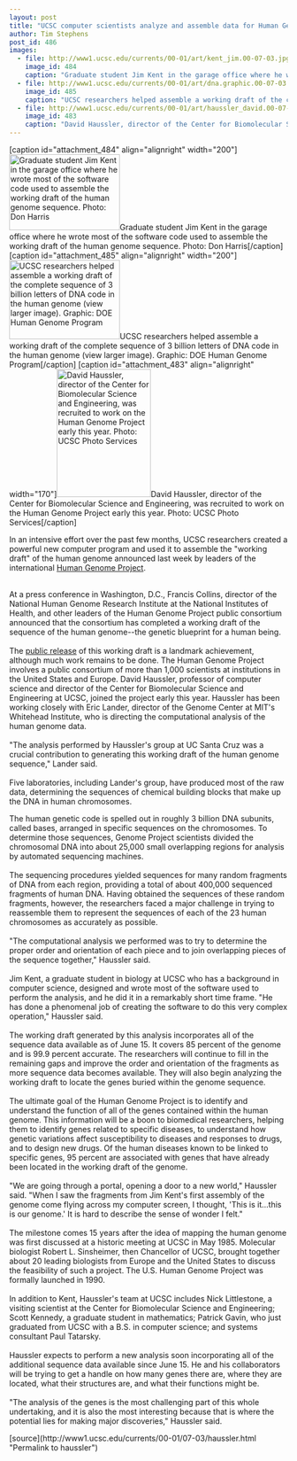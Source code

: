 ```yaml
---
layout: post
title: "UCSC computer scientists analyze and assemble data for Human Genome Project"
author: Tim Stephens
post_id: 486
images:
  - file: http://www1.ucsc.edu/currents/00-01/art/kent_jim.00-07-03.jpg
    image_id: 484
    caption: "Graduate student Jim Kent in the garage office where he wrote most of the software code used to assemble the working draft of the human genome sequence. Photo: Don Harris"
  - file: http://www1.ucsc.edu/currents/00-01/art/dna.graphic.00-07-03.jpg
    image_id: 485
    caption: "UCSC researchers helped assemble a working draft of the complete sequence of 3 billion letters of DNA code in the human genome (view larger image). Graphic: DOE Human Genome Program"
  - file: http://www1.ucsc.edu/currents/00-01/art/haussler_david.00-07-03.jpg
    image_id: 483
    caption: "David Haussler, director of the Center for Biomolecular Science and Engineering, was recruited to work on the Human Genome Project early this year. Photo: UCSC Photo Services"
---
```


[caption id="attachment_484" align="alignright" width="200"]<a href="http://localhost/mysite/wp-content/uploads/2000/07/kent_jim.00-07-03.jpg"><img class="size-full wp-image-484" src="http://localhost/mysite/wp-content/uploads/2000/07/kent_jim.00-07-03.jpg" alt="Graduate student Jim Kent in the garage office where he wrote most of the software code used to assemble the working draft of the human genome sequence. Photo: Don Harris" width="200" height="137" /></a>Graduate student Jim Kent in the garage office where he wrote most of the software code used to assemble the working draft of the human genome sequence. Photo: Don Harris[/caption]
[caption id="attachment_485" align="alignright" width="200"]<a href="http://localhost/mysite/wp-content/uploads/2000/07/dna.graphic.00-07-03.jpg"><img class="size-full wp-image-485" src="http://localhost/mysite/wp-content/uploads/2000/07/dna.graphic.00-07-03.jpg" alt="UCSC researchers helped assemble a working draft of the complete sequence of 3 billion letters of DNA code in the human genome (view larger image). Graphic: DOE Human Genome Program" width="200" height="143" /></a>UCSC researchers helped assemble a working draft of the complete sequence of 3 billion letters of DNA code in the human genome (view larger image). Graphic: DOE Human Genome Program[/caption]
[caption id="attachment_483" align="alignright" width="170"]<a href="http://localhost/mysite/wp-content/uploads/2000/07/haussler_david.00-07-03.jpg"><img class="size-full wp-image-483" src="http://localhost/mysite/wp-content/uploads/2000/07/haussler_david.00-07-03.jpg" alt="David Haussler, director of the Center for Biomolecular Science and Engineering, was recruited to work on the Human Genome Project early this year. Photo: UCSC Photo Services" width="170" height="231" /></a>David Haussler, director of the Center for Biomolecular Science and Engineering, was recruited to work on the Human Genome Project early this year. Photo: UCSC Photo Services[/caption]
<p>
  In an intensive effort over the past few months, UCSC researchers created a powerful new computer program and used it to assemble the "working draft" of the human genome announced last week by leaders of the international <a href="http://www.ornl.gov/TechResources/Human_Genome/">Human Genome Project</a>.
</p><br>
At a press conference in Washington, D.C., Francis Collins, director of the National Human Genome Research Institute at the National Institutes of Health, and other leaders of the Human Genome Project public consortium announced that the consortium has completed a working draft of the sequence of the human genome--the genetic blueprint for a human being.<br>
<br>
The <a href="dna.html">public release</a> of this working draft is a landmark achievement, although much work remains to be done. The Human Genome Project involves a public consortium of more than 1,000 scientists at institutions in the United States and Europe. David Haussler, professor of computer science and director of the Center for Biomolecular Science and Engineering at UCSC, joined the project early this year. Haussler has been working closely with Eric Lander, director of the Genome Center at MIT's Whitehead Institute, who is directing the computational analysis of the human genome data.<br>
<br>
"The analysis performed by Haussler's group at UC Santa Cruz was a crucial contribution to generating this working draft of the human genome sequence," Lander said.<br>
<br>
Five laboratories, including Lander's group, have produced most of the raw data, determining the sequences of chemical building blocks that make up the DNA in human chromosomes.
<p>
  The human genetic code is spelled out in roughly 3 billion DNA subunits, called bases, arranged in specific sequences on the chromosomes. To determine those sequences, Genome Project scientists divided the chromosomal DNA into about 25,000 small overlapping regions for analysis by automated sequencing machines.<br>
  <br>
  The sequencing procedures yielded sequences for many random fragments of DNA from each region, providing a total of about 400,000 sequenced fragments of human DNA. Having obtained the sequences of these random fragments, however, the researchers faced a major challenge in trying to reassemble them to represent the sequences of each of the 23 human chromosomes as accurately as possible.<br>
  <br>
  "The computational analysis we performed was to try to determine the proper order and orientation of each piece and to join overlapping pieces of the sequence together," Haussler said.<br>
  <br>
  Jim Kent, a graduate student in biology at UCSC who has a background in computer science, designed and wrote most of the software used to perform the analysis, and he did it in a remarkably short time frame. "He has done a phenomenal job of creating the software to do this very complex operation," Haussler said.<br>
  <br>
  The working draft generated by this analysis incorporates all of the sequence data available as of June 15. It covers 85 percent of the genome and is 99.9 percent accurate. The researchers will continue to fill in the remaining gaps and improve the order and orientation of the fragments as more sequence data becomes available. They will also begin analyzing the working draft to locate the genes buried within the genome sequence.<br>
  <br>
  The ultimate goal of the Human Genome Project is to identify and understand the function of all of the genes contained within the human genome. This information will be a boon to biomedical researchers, helping them to identify genes related to specific diseases, to understand how genetic variations affect susceptibility to diseases and responses to drugs, and to design new drugs. Of the human diseases known to be linked to specific genes, 95 percent are associated with genes that have already been located in the working draft of the genome.<br>
  <br>
  "We are going through a portal, opening a door to a new world," Haussler said. "When I saw the fragments from Jim Kent's first assembly of the genome come flying across my computer screen, I thought, 'This is it...this is our genome.' It is hard to describe the sense of wonder I felt."<br>
  <br>
  The milestone comes 15 years after the idea of mapping the human genome was first discussed at a historic meeting at UCSC in May 1985. Molecular biologist Robert L. Sinsheimer, then Chancellor of UCSC, brought together about 20 leading biologists from Europe and the United States to discuss the feasibility of such a project. The U.S. Human Genome Project was formally launched in 1990.<br>
  <br>
  In addition to Kent, Haussler's team at UCSC includes Nick Littlestone, a visiting scientist at the Center for Biomolecular Science and Engineering; Scott Kennedy, a graduate student in mathematics; Patrick Gavin, who just graduated from UCSC with a B.S. in computer science; and systems consultant Paul Tatarsky.<br>
  <br>
  Haussler expects to perform a new analysis soon incorporating all of the additional sequence data available since June 15. He and his collaborators will be trying to get a handle on how many genes there are, where they are located, what their structures are, and what their functions might be.<br>
  <br>
  "The analysis of the genes is the most challenging part of this whole undertaking, and it is also the most interesting because that is where the potential lies for making major discoveries," Haussler said.
</p>
<p>

</p>
[source](http://www1.ucsc.edu/currents/00-01/07-03/haussler.html "Permalink to haussler")
